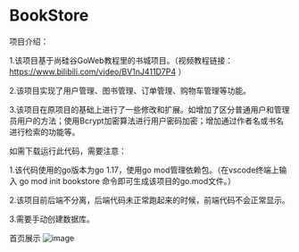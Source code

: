 # BookStore

项目介绍：

1.该项目基于尚硅谷GoWeb教程里的书城项目。（视频教程链接：https://www.bilibili.com/video/BV1nJ411D7P4 ）

2.该项目实现了用户管理、图书管理、订单管理、购物车管理等功能。

3.该项目在原项目的基础上进行了一些修改和扩展。如增加了区分普通用户和管理员用户的方法；使用Bcrypt加密算法进行用户密码加密；增加通过作者名或书名进行检索的功能等。


如需下载运行此代码，需要注意：

1.该代码使用的go版本为go 1.17，使用go mod管理依赖包。（在vscode终端上输入 go mod init bookstore 命令即可生成该项目的go.mod文件。）

2.该项目前后端不分离，后端代码未正常跑起来的时候，前端代码不会正常显示。

3.需要手动创建数据库。

首页展示
![image](https://user-images.githubusercontent.com/84886371/166899815-5379ad07-9858-4d27-b656-37caa7212585.png)

